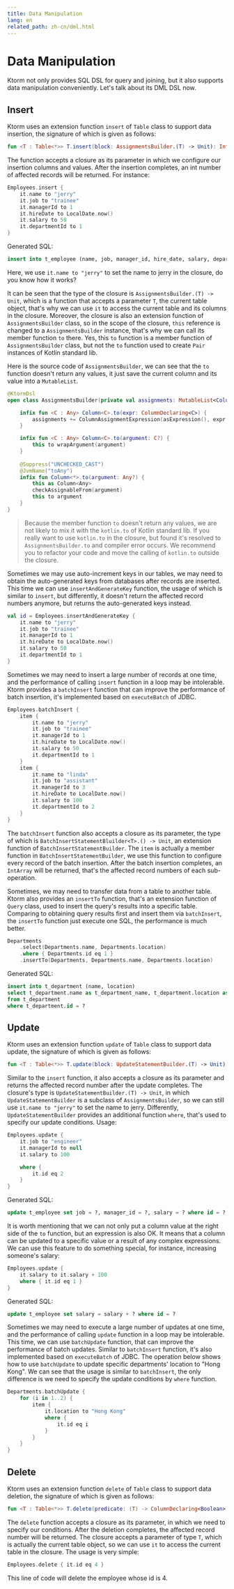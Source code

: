 ```yaml
---
title: Data Manipulation
lang: en
related_path: zh-cn/dml.html
---
```


# Data Manipulation

Ktorm not only provides SQL DSL for query and joining, but it also supports data manipulation conveniently. Let's talk about its DML DSL now. 

## Insert

Ktorm uses an extension function `insert` of `Table` class to support data insertion, the signature of which is given as follows: 

```kotlin
fun <T : Table<*>> T.insert(block: AssignmentsBuilder.(T) -> Unit): Int
```

The function accepts a closure as its parameter in which we configure our insertion columns and values. After the insertion completes, an int number of affected records will be returned. For instance: 

```kotlin
Employees.insert {
    it.name to "jerry"
    it.job to "trainee"
    it.managerId to 1
    it.hireDate to LocalDate.now()
    it.salary to 50
    it.departmentId to 1
}
```

Generated SQL: 

```sql
insert into t_employee (name, job, manager_id, hire_date, salary, department_id) values (?, ?, ?, ?, ?, ?) 
```

Here, we use `it.name to "jerry"` to set the name to jerry in the closure, do you know how it works? 

It can be seen that the type of the closure is `AssignmentsBuilder.(T) -> Unit`, which is a function that accepts a parameter `T`, the current table object, that's why we can use `it` to access the current table and its columns in the closure. Moreover, the closure is also an extension function of `AssignmentsBuilder` class, so in the scope of the closure, `this` reference is changed to a `AssignmentsBuilder` instance, that's why we can call its member function `to` there. Yes, this `to` function is a member function of `AssignmentsBuilder` class, but not the `to` function used to create `Pair` instances of Kotlin standard lib. 

Here is the source code of `AssignmentsBuilder`, we can see that the `to` function doesn't return any values, it just save the current column and its value into a `MutableList`.

```kotlin
@KtormDsl
open class AssignmentsBuilder(private val assignments: MutableList<ColumnAssignmentExpression<*>>) {

    infix fun <C : Any> Column<C>.to(expr: ColumnDeclaring<C>) {
        assignments += ColumnAssignmentExpression(asExpression(), expr.asExpression())
    }

    infix fun <C : Any> Column<C>.to(argument: C?) {
        this to wrapArgument(argument)
    }
    
    @Suppress("UNCHECKED_CAST")
    @JvmName("toAny")
    infix fun Column<*>.to(argument: Any?) {
        this as Column<Any>
        checkAssignableFrom(argument)
        this to argument
    }
}
```

> Because the member function `to` doesn't return any values, we are not likely to mix it with the `kotlin.to`  of Kotlin standard lib. If you really want to use `kotlin.to` in the closure, but found it's resolved to `AssignmentsBuilder.to` and compiler error occurs. We recommend you to refactor your code and move the calling of `kotlin.to` outside the closure. 

Sometimes we may use auto-increment keys in our tables, we may need to obtain the auto-generated keys from databases after records are inserted. This time we can use `insertAndGenerateKey` function, the usage of which is similar to `insert`, but differently, it doesn't return the affected record numbers anymore, but returns the auto-generated keys instead. 

```kotlin
val id = Employees.insertAndGenerateKey {
    it.name to "jerry"
    it.job to "trainee"
    it.managerId to 1
    it.hireDate to LocalDate.now()
    it.salary to 50
    it.departmentId to 1
}
```

Sometimes we may need to insert a large number of records at one time, and the performance of calling `insert` function in a loop may be intolerable. Ktorm provides a `batchInsert` function that can improve the performance of batch insertion, it's implemented based on `executeBatch` of JDBC. 

```kotlin
Employees.batchInsert {
    item {
        it.name to "jerry"
        it.job to "trainee"
        it.managerId to 1
        it.hireDate to LocalDate.now()
        it.salary to 50
        it.departmentId to 1
    }
    item {
        it.name to "linda"
        it.job to "assistant"
        it.managerId to 3
        it.hireDate to LocalDate.now()
        it.salary to 100
        it.departmentId to 2
    }
}
```

The `batchInsert` function also accepts a closure as its parameter, the type of which is `BatchInsertStatementBluilder<T>.() -> Unit`, an extension function of `BatchInsertStatementBuilder`. The `item` is actually a member function in `BatchInsertStatementBuilder`, we use this function to configure every record of the batch insertion. After the batch insertion completes, an `IntArray` will be returned, that's the affected record numbers of each sub-operation. 

Sometimes, we may need to transfer data from a table to another table. Ktorm also provides an `insertTo` function, that's an extension function of `Query` class, used to insert the query's results into a specific table. Comparing to obtaining query results first and insert them via `batchInsert`, the `insertTo` function just execute one SQL, the performance is much better. 

```kotlin
Departments
    .select(Departments.name, Departments.location)
    .where { Departments.id eq 1 }
    .insertTo(Departments, Departments.name, Departments.location)
```

Generated SQL: 

```sql
insert into t_department (name, location) 
select t_department.name as t_department_name, t_department.location as t_department_location 
from t_department 
where t_department.id = ? 
```

## Update

Ktorm uses an extension function `update` of `Table` class to support data update, the signature of which is given as follows: 

```kotlin
fun <T : Table<*>> T.update(block: UpdateStatementBuilder.(T) -> Unit): Int
```

Similar to the `insert` function, it also accepts a closure as its parameter and returns the affected record number after the update completes. The closure's type is `UpdateStatementBuilder.(T) -> Unit`, in which `UpdateStatementBuilder` is a subclass of `AssignmentsBuilder`, so we can still use `it.name to "jerry"` to set the name to jerry. Differently, `UpdateStatementBuilder` provides an additional function `where`, that's used to specify our update conditions. Usage: 

```kotlin
Employees.update {
    it.job to "engineer"
    it.managerId to null
    it.salary to 100

    where {
        it.id eq 2
    }
}
```

Generated SQL: 

```sql
update t_employee set job = ?, manager_id = ?, salary = ? where id = ? 
```

It is worth mentioning that we can not only put a column value at the right side of the `to` function, but an expression is also OK. It means that a column can be updated to a specific value or a result of any complex expressions. We can use this feature to do something special, for instance, increasing someone's salary: 

```kotlin
Employees.update {
    it.salary to it.salary + 100
    where { it.id eq 1 }
}
```

Generated SQL: 

```sql
update t_employee set salary = salary + ? where id = ? 
```

Sometimes we may need to execute a large number of updates at one time, and the performance of calling `update` function in a loop may be intolerable. This time, we can use `batchUpdate` function, that can improve the performance of batch updates. Similar to `batchInsert` function, it's also implemented based on `executeBatch` of JDBC. The operation below shows how to use `batchUpdate` to update specific departments' location to "Hong Kong". We can see that the usage is similar to `batchInsert`, the only difference is we need to specify the update conditions by `where` function. 

```kotlin
Departments.batchUpdate {
    for (i in 1..2) {
        item {
            it.location to "Hong Kong"
            where {
                it.id eq i
            }
        }
    }
}
```

## Delete

Ktorm uses an extension function `delete` of `Table` class to support data deletion, the signature of which is given as follows: 

```kotlin
fun <T : Table<*>> T.delete(predicate: (T) -> ColumnDeclaring<Boolean>): Int
```

The `delete` function accepts a closure as its parameter, in which we need to specify our conditions. After the deletion completes, the affected record number will be returned. The closure accepts a parameter of type `T`, which is actually the current table object, so we can use `it` to access the current table in the closure. The usage is very simple: 

```kotlin
Employees.delete { it.id eq 4 }
```

This line of code will delete the employee whose id is 4. 